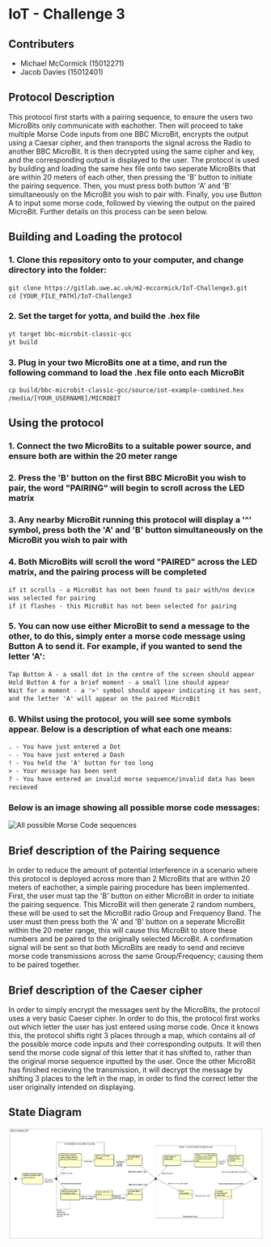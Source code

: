 # IoT - Challenge 3

## Contributers
- Michael McCormick (15012271)
- Jacob Davies (15012401)

## Protocol Description
This protocol first starts with a pairing sequence, to ensure the users two
MicroBits only communicate with eachother. Then will proceed to take multiple
Morse Code inputs from one BBC MicroBit, encrypts
the output using a Caesar cipher, and then transports the signal across the
Radio to another BBC MicroBit. It is then decrypted using the same cipher
and key, and the corresponding output is displayed to the user.
The protocol is used by building and loading the same hex file onto two seperate
MicroBits that are within 20 meters of each other, then pressing the 'B' button
to initiate the pairing sequence. Then, you must press both button 'A' and 'B'
simultaneously on the MicroBit you wish to pair with. Finally, you use Button A
to input some morse code, followed by viewing the output on the paired MicroBit.
Further details on this process can be seen below.

## Building and Loading the protocol
### 1. Clone this repository onto to your computer, and change directory into the folder:
```
git clone https://gitlab.uwe.ac.uk/m2-mccormick/IoT-Challenge3.git
cd [YOUR_FILE_PATH]/IoT-Challenge3
```
### 2. Set the target for yotta, and build the .hex file
```
yt target bbc-microbit-classic-gcc
yt build
```
### 3. Plug in your two MicroBits **one at a time**, and run the following command to load the .hex file onto each MicroBit
```
cp build/bbc-microbit-classic-gcc/source/iot-example-combined.hex /media/[YOUR_USERNAME]/MICROBIT
```

## Using the protocol
### 1. Connect the two MicroBits to a suitable power source, and ensure both are within the 20 meter range

### 2. Press the 'B' button on the first BBC MicroBit you wish to pair, the word "PAIRING" will begin to scroll across the LED matrix

### 3. Any nearby MicroBit running this protocol will display a '^' symbol, press both the 'A' **and** 'B' button simultaneously on the MicroBit you wish to pair with

### 4. Both MicroBits will scroll the word "PAIRED" across the LED matrix, and the pairing process will be completed
```You may see an 'X' appear whilst attempting to pair your MicroBit:
if it scrolls - a MicroBit has not been found to pair with/no device was selected for pairing
if it flashes - this MicroBit has not been selected for pairing
```

### 5. You can now use either MicroBit to send a message to the other, to do this, simply enter a morse code message using Button A to send it. For example, if you wanted to send the letter 'A':
```
Tap Button A - a small dot in the centre of the screen should appear
Hold Button A for a brief moment - a small line should appear
Wait for a moment - a '>' symbol should appear indicating it has sent, and the letter 'A' will appear on the paired MicroBit
```

### 6. Whilst using the protocol, you will see some symbols appear. Below is a description of what each one means:
```
. - You have just entered a Dot
- - You have just entered a Dash
! - You held the 'A' button for too long
> - Your message has been sent
? - You have entered an invalid morse sequence/invalid data has been recieved
```
### Below is an image showing all possible morse code messages:
![All possible Morse Code sequences](https://upload.wikimedia.org/wikipedia/commons/b/b5/International_Morse_Code.svg)


## Brief description of the Pairing sequence
In order to reduce the amount of potential interference in a scenario where this
protocol is deployed across more than 2 MicroBits that are within 20 meters of eachother, a simple pairing
procedure has been implemented. First, the user must tap the 'B' button
on either MicroBit in order to initiate the pairing sequence.
This MicroBit will then generate 2 random numbers, these will be used to set the
MicroBit radio Group and Frequency Band. The user must then press both the 'A' and 'B' button
on a seperate MicroBit within the 20 meter range, this will cause this MicroBit
to store these numbers and be paired to the originally
selected MicroBit. A confirmation signal will be sent so that both MicroBits are
ready to send and recieve morse code transmissions across the same Group/Frequency;
causing them to be paired together.

## Brief description of the Caeser cipher
In order to simply encrypt the messages sent by the MicroBits, the protocol uses
a very basic Caeser cipher. In order to do this, the protocol first works out
which letter the user has just entered using morse code. Once it knows this,
the protocol shifts right 3 places through a map, which contains all of the
possible morce code inputs and their corresponding outputs. It will then send
the morse code signal of this letter that it has shifted to, rather than the
original morse sequence inputted by the user. Once the other MicroBit has finished
recieving the transmission, it will decrypt the message by shifting 3 places to
the left in the map, in order to find the correct letter the user originally
intended on displaying.

## State Diagram
![If image does not display correctly, it can be found in the root of the repository](/IoT-Challenge3_SM.png)
